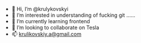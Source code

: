 - 👋 Hi, I’m @krulykovskyi
- 👀 I’m interested in understanding of fucking git ......
- 🌱 I’m currently learning frontend
- 💞️ I’m looking to collaborate on Tesla
- 📫 krulikovskiy.a@gmail.com

<!---
krulykovskyi/krulykovskyi is a ✨ special ✨ repository because its `README.md` (this file) appears on your GitHub profile.
You can click the Preview link to take a look at your changes.
--->
